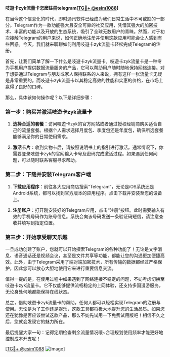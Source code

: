 **吱遊卡zyk流量卡怎麽註冊telegram[[TG💪+ @esim1088](https://t.me/s/esim1088)]**

在当今这个信息化的时代，即时通讯软件已经成为我们日常生活中不可或缺的一部分。Telegram作为一款功能强大且安全可靠的社交应用，凭借其强大的加密技术、丰富的功能以及开放的生态系统，吸引了全球无数用户的青睐。然而，对于初次接触Telegram的用户来说，如何正确地注册并使用这款应用可能会让人感到有些困惑。今天，我们就来聊聊如何利用吱遊卡zyk流量卡轻松完成Telegram的注册。

首先，让我们简单了解一下什么是吱遊卡zyk流量卡。吱遊卡zyk流量卡是一种专为手机用户提供数据流量服务的产品，它可以帮助用户随时随地保持网络连接。对于想要通过Telegram与朋友或家人保持联系的人来说，拥有这样一张流量卡无疑是非常重要的。而吱遊卡zyk流量卡以其稳定高效的性能和实惠的价格，在市场上赢得了良好的口碑。

那么，具体该如何操作呢？以下是详细步骤：

### 第一步：购买并激活吱遊卡zyk流量卡

1. **选择合适的套餐**：访问吱遊卡zyk的官方网站或者通过授权经销商购买适合自己的流量套餐。根据个人需求选择月度包、季度包还是年度包，确保所选套餐能够满足你的日常使用需求。
   
2. **激活卡片**：收到实物卡后，请按照说明书上的指引进行激活。通常情况下，你需要登录吱遊卡zyk的官网输入卡号及密码完成激活过程。如果遇到任何问题，可以随时联系客服寻求帮助。

### 第二步：下载并安装Telegram客户端

1. **下载应用程序**：前往各大应用商店搜索“Telegram”，无论是iOS系统还是Android系统，都可以找到官方版本的应用程序。点击下载并安装至您的设备上。
   
2. **注册账户**：打开刚安装好的Telegram应用，点击“注册”按钮。此时需要输入有效的手机号码作为账号信息。系统会向该号码发送一条验证码短信，请注意查收并填写到指定位置。

### 第三步：开始享受聊天乐趣

一旦成功创建了账户，您就可以开始探索Telegram的各种功能了！无论是文字消息、语音通话还是视频会议，甚至是文件共享等功能，都能让您的沟通更加便捷高效。此外，由于Telegram采用了端对端加密技术，所有传输的数据都经过严格保护，因此您可以放心大胆地使用它来进行重要信息交流。

值得一提的是，在使用过程中如果遇到了网络连接不稳定的问题，不妨考虑切换至吱遊卡zyk流量卡。它不仅能够提供流畅稳定的上网体验，还支持多国漫游服务，无论身处何地都能保持在线状态。

总之，借助吱遊卡zyk流量卡的帮助，任何人都可以轻松实现Telegram的注册与使用。无论是为了工作还是娱乐，这款工具都将极大地提升您的生活品质。如果您还在犹豫是否应该尝试这款产品，那么不妨先试用一下免费试用版吧！相信不久之后，您就会发现它的魅力所在。

最后提醒大家一句：记得定期检查剩余流量情况哦~合理规划使用频率才能更好地控制成本开支呢！

[[TG💪+ @esim1088](https://t.me/s/esim1088) ![Image](https://i.postimg.cc/4NQfJmqS/Snipaste-2025-05-13-00-14-12.png)]